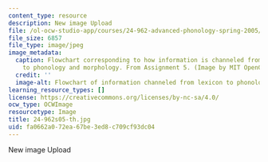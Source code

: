 ```yaml
---
content_type: resource
description: New image Upload
file: /ol-ocw-studio-app/courses/24-962-advanced-phonology-spring-2005/fa0662a072ea67be3ed8c709cf93dc04_24-962s05-th.jpg
file_size: 6857
file_type: image/jpeg
image_metadata:
  caption: Flowchart corresponding to how information is channeled from the lexicon,
    to phonology and morphology. From Assignment 5. (Image by MIT OpenCourseWare.)
  credit: ''
  image-alt: Flowchart of information channeled from lexicon to phonology and morphology.
learning_resource_types: []
license: https://creativecommons.org/licenses/by-nc-sa/4.0/
ocw_type: OCWImage
resourcetype: Image
title: 24-962s05-th.jpg
uid: fa0662a0-72ea-67be-3ed8-c709cf93dc04
---
```

New image Upload